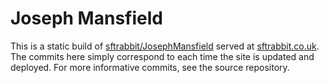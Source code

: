 Joseph Mansfield
================

This is a static build of [sftrabbit/JosephMansfield](https://github.com/sftrabbit/JosephMansfield) served at [sftrabbit.co.uk](http://sftrabbit.co.uk/). The commits here simply correspond to each time the site is updated and deployed. For more informative commits, see the source repository.
